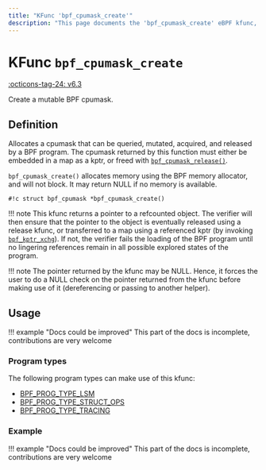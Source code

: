 ```yaml
---
title: "KFunc 'bpf_cpumask_create'"
description: "This page documents the 'bpf_cpumask_create' eBPF kfunc, including its defintion, usage, program types that can use it, and examples."
---
```

# KFunc `bpf_cpumask_create`

<!-- [FEATURE_TAG](bpf_cpumask_create) -->
[:octicons-tag-24: v6.3](https://github.com/torvalds/linux/commit/516f4d3397c9e90f4da04f59986c856016269aa1)
<!-- [/FEATURE_TAG] -->

Create a mutable BPF cpumask.

## Definition

Allocates a cpumask that can be queried, mutated, acquired, and released by
a BPF program. The cpumask returned by this function must either be embedded
in a map as a kptr, or freed with [`bpf_cpumask_release()`](bpf_cpumask_release.md).

`bpf_cpumask_create()` allocates memory using the BPF memory allocator, and
will not block. It may return NULL if no memory is available.

<!-- [KFUNC_DEF] -->
`#!c struct bpf_cpumask *bpf_cpumask_create()`

!!! note
	This kfunc returns a pointer to a refcounted object. The verifier will then ensure that the pointer to the object 
	is eventually released using a release kfunc, or transferred to a map using a referenced kptr 
	(by invoking [`bpf_kptr_xchg`](../helper-function/bpf_kptr_xchg.md)). If not, the verifier fails the 
	loading of the BPF program until no lingering references remain in all possible explored states of the program.

!!! note
	The pointer returned by the kfunc may be NULL. Hence, it forces the user to do a NULL check on the pointer returned 
	from the kfunc before making use of it (dereferencing or passing to another helper).
<!-- [/KFUNC_DEF] -->

## Usage

!!! example "Docs could be improved"
    This part of the docs is incomplete, contributions are very welcome

### Program types

The following program types can make use of this kfunc:

<!-- [KFUNC_PROG_REF] -->
- [BPF_PROG_TYPE_LSM](../program-type/BPF_PROG_TYPE_LSM.md)
- [BPF_PROG_TYPE_STRUCT_OPS](../program-type/BPF_PROG_TYPE_STRUCT_OPS.md)
- [BPF_PROG_TYPE_TRACING](../program-type/BPF_PROG_TYPE_TRACING.md)
<!-- [/KFUNC_PROG_REF] -->

### Example

!!! example "Docs could be improved"
    This part of the docs is incomplete, contributions are very welcome

